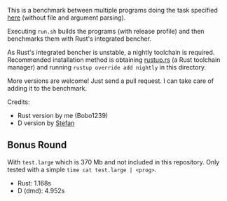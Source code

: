 This is a benchmark between multiple programs doing the task specified
[here](https://github.com/d-muc/clean-code-competition17/tree/master/task1) (without
file and argument parsing).

Executing `run.sh` builds the programs (with release profile) and then benchmarks them
with Rust's integrated bencher.

As Rust's integrated bencher is unstable, a nightly toolchain is required. Recommended
installation method is obtaining [rustup.rs](https://rustup.rs/) (a Rust toolchain manager) and
running `rustup override add nightly` in this directory.

More versions are welcome! Just send a pull request. I can take care of adding it to the benchmark.

Credits:
- Rust version by me (Bobo1239)
- D version by [Stefan](https://www.meetup.com/Munich-D-Programmers/members/184727568/)

## Bonus Round

With `test.large` which is 370 Mb and not included in this repository.
Only tested with a simple `time cat test.large | <prog>`.

- Rust: 1.168s
- D (dmd): 4.952s
